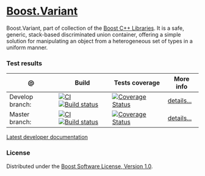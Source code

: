 # [Boost.Variant](https://boost.org/libs/variant)
Boost.Variant, part of collection of the [Boost C++ Libraries](https://github.com/boostorg). It is a safe, generic, stack-based discriminated union container, offering a simple solution for manipulating an object from a heterogeneous set of types in a uniform manner.

### Test results

@               | Build         | Tests coverage | More info
----------------|-------------- | -------------- |-----------
Develop branch: | [![CI](https://github.com/boostorg/variant/actions/workflows/ci.yml/badge.svg?branch=develop)](https://github.com/boostorg/variant/actions/workflows/ci.yml) [![Build status](https://ci.appveyor.com/api/projects/status/bijfdoy7byfgc6e2/branch/develop?svg=true)](https://ci.appveyor.com/project/apolukhin/variant-ykfti/branch/develop) | [![Coverage Status](https://coveralls.io/repos/boostorg/variant/badge.png?branch=develop)](https://coveralls.io/r/apolukhin/variant?branch=develop) | [details...](http://www.boost.org/development/tests/develop/developer/variant.html)
Master branch:  | [![CI](https://github.com/boostorg/variant/actions/workflows/ci.yml/badge.svg?branch=master)](https://github.com/boostorg/variant/actions/workflows/ci.yml) [![Build status](https://ci.appveyor.com/api/projects/status/bijfdoy7byfgc6e2/branch/master?svg=true)](https://ci.appveyor.com/project/apolukhin/variant-ykfti/branch/master) | [![Coverage Status](https://coveralls.io/repos/boostorg/variant/badge.png?branch=master)](https://coveralls.io/r/apolukhin/variant?branch=master)  | [details...](http://www.boost.org/development/tests/master/developer/variant.html)


[Latest developer documentation](https://www.boost.org/doc/libs/develop/doc/html/variant.html)

### License

Distributed under the [Boost Software License, Version 1.0](https://boost.org/LICENSE_1_0.txt).
